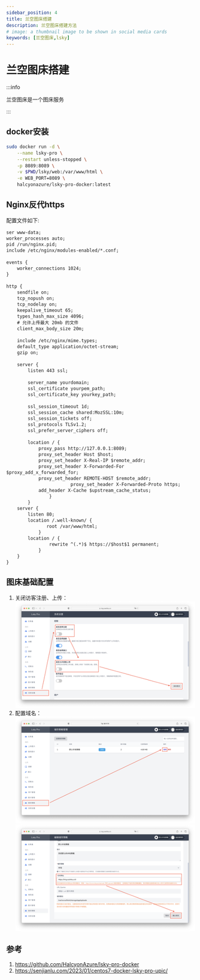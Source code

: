 ```yaml
---
sidebar_position: 4
title: 兰空图床搭建
description: 兰空图床搭建方法
# image: a thumbnail image to be shown in social media cards
keywords: [兰空图床,lsky]
---
```



# 兰空图床搭建
:::info

兰空图床是一个图床服务

:::

## docker安装


```bash showLineNumbers
sudo docker run -d \
    --name lsky-pro \
    --restart unless-stopped \
    -p 8089:8089 \
    -v $PWD/lsky/web:/var/www/html \
    -e WEB_PORT=8089 \
    halcyonazure/lsky-pro-docker:latest
```
## Nginx反代https
配置文件如下:

```nginx showLineNumbers
ser www-data;
worker_processes auto;
pid /run/nginx.pid;
include /etc/nginx/modules-enabled/*.conf;

events {
    worker_connections 1024;
}

http {
    sendfile on;
    tcp_nopush on;
    tcp_nodelay on;
    keepalive_timeout 65;
    types_hash_max_size 4096;
    # 允许上传最大 20mb 的文件
    client_max_body_size 20m;

    include /etc/nginx/mime.types;
    default_type application/octet-stream;
    gzip on;

    server {
        listen 443 ssl;

        server_name yourdomain;
        ssl_certificate yourpem_path;
        ssl_certificate_key yourkey_path;

        ssl_session_timeout 1d;
        ssl_session_cache shared:MozSSL:10m;
        ssl_session_tickets off;
        ssl_protocols TLSv1.2;
        ssl_prefer_server_ciphers off;

        location / {
            proxy_pass http://127.0.0.1:8089;
            proxy_set_header Host $host;
            proxy_set_header X-Real-IP $remote_addr;
            proxy_set_header X-Forwarded-For $proxy_add_x_forwarded_for;
            proxy_set_header REMOTE-HOST $remote_addr;
						proxy_set_header X-Forwarded-Proto https;
            add_header X-Cache $upstream_cache_status;
				}
		}
    server {
        listen 80;
        location /.well-known/ {
               root /var/www/html;
            }
        location / {
                rewrite ^(.*)$ https://$host$1 permanent;
            }
    }
}
```

## 图床基础配置
1. 关闭访客注册、上传：
   ![guanbi](../assets/image.png)
2. 配置域名：
   ![yumin2](../assets/image-1.png)
   ![yumin1](../assets/image-2.png)

## 参考
1. https://github.com/HalcyonAzure/lsky-pro-docker
2. https://senjianlu.com/2023/01/centos7-docker-lsky-pro-upic/